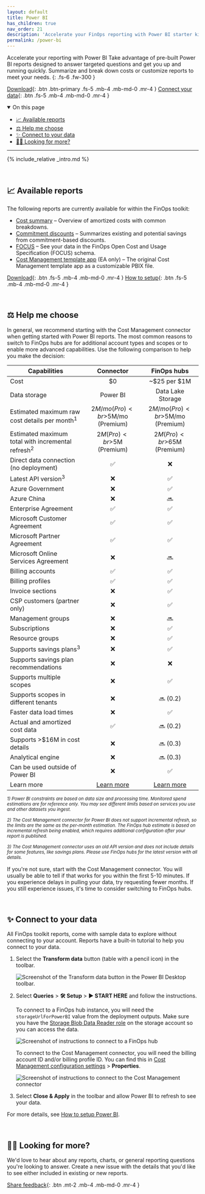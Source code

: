 ```yaml
---
layout: default
title: Power BI
has_children: true
nav_order: 21
description: 'Accelerate your FinOps reporting with Power BI starter kits.'
permalink: /power-bi
---
```


<span class="fs-9 d-block mb-4">Accelerate your reporting with Power BI</span>
Take advantage of pre-built Power BI reports designed to answer targeted questions and get you up and running quickly. Summarize and break down costs or customize reports to meet your needs.
{: .fs-6 .fw-300 }

[Download](https://github.com/microsoft/finops-toolkit/releases/latest){: .btn .btn-primary .fs-5 .mb-4 .mb-md-0 .mr-4 }
[Connect your data](#-connect-to-your-data){: .btn .fs-5 .mb-4 .mb-md-0 .mr-4 }

<details open markdown="1">
   <summary class="fs-2 text-uppercase">On this page</summary>

- [📈 Available reports](#-available-reports)
- [⚖️ Help me choose](#️-help-me-choose)
- [✨ Connect to your data](#-connect-to-your-data)
- [🙋‍♀️ Looking for more?](#️-looking-for-more)

</details>

---

{% include_relative _intro.md %}

<br>

## 📈 Available reports

The following reports are currently available for within the FinOps toolkit:

- [Cost summary](./cost-summary.md) – Overview of amortized costs with common breakdowns.
- [Commitment discounts](./commitment-discounts.md) – Summarizes existing and potential savings from commitment-based discounts.
- [FOCUS](./focus.md) – See your data in the FinOps Open Cost and Usage Specification (FOCUS) schema.
- [Cost Management template app](./template-app.md) (EA only) – The original Cost Management template app as a customizable PBIX file.

[Download](https://github.com/microsoft/finops-toolkit/releases/latest){: .btn .fs-5 .mb-4 .mb-md-0 .mr-4 }
[How to setup](#-connect-to-your-data){: .btn .fs-5 .mb-4 .mb-md-0 .mr-4 }

<br>

## ⚖️ Help me choose

In general, we recommend starting with the Cost Management connector when getting started with Power BI reports. The most common reasons to switch to FinOps hubs are for additional account types and scopes or to enable more advanced capabilities. Use the following comparison to help you make the decision:

| Capabilities                                                 |                   Connector                   |              FinOps hubs              |
| ------------------------------------------------------------ | :-------------------------------------------: | :-----------------------------------: |
| Cost                                                         |                      $0                       |             ~$25 per $1M              |
| Data storage                                                 |                   Power BI                    |           Data Lake Storage           |
| Estimated maximum raw cost details per month<sup>1</sup>     |       $2M/mo (Pro)<br>$5M/mo (Premium)        |   $2M/mo (Pro)<br>$5M/mo (Premium)    |
| Estimated maximum total with incremental refresh<sup>2</sup> |          $2M (Pro)<br>$5M (Premium)           |      $2M (Pro)<br>$65M (Premium)      |
| Direct data connection (no deployment)                       |                      ✅                       |                  ❌                   |
| Latest API version<sup>3</sup>                               |                      ❌                       |                  ✅                   |
| Azure Government                                             |                      ❌                       |                  ✅                   |
| Azure China                                                  |                      ❌                       |                  🔜                   |
| Enterprise Agreement                                         |                      ✅                       |                  ✅                   |
| Microsoft Customer Agreement                                 |                      ✅                       |                  ✅                   |
| Microsoft Partner Agreement                                  |                      ✅                       |                  ✅                   |
| Microsoft Online Services Agreement                          |                      ❌                       |                  🔜                   |
| Billing accounts                                             |                      ✅                       |                  ✅                   |
| Billing profiles                                             |                      ✅                       |                  ✅                   |
| Invoice sections                                             |                      ❌                       |                  ✅                   |
| CSP customers (partner only)                                 |                      ❌                       |                  ✅                   |
| Management groups                                            |                      ❌                       |                  🔜                   |
| Subscriptions                                                |                      ❌                       |                  ✅                   |
| Resource groups                                              |                      ❌                       |                  ✅                   |
| Supports savings plans<sup>3</sup>                           |                      ❌                       |                  ✅                   |
| Supports savings plan recommendations                        |                      ❌                       |                  ❌                   |
| Supports multiple scopes                                     |                      ❌                       |                  ✅                   |
| Supports scopes in different tenants                         |                      ❌                       |               🔜 (0.2)                |
| Faster data load times                                       |                      ❌                       |                  ✅                   |
| Actual and amortized cost data                               |                      ✅                       |               🔜 (0.2)                |
| Supports >$16M in cost details                               |                      ❌                       |               🔜 (0.3)                |
| Analytical engine                                            |                      ❌                       |               🔜 (0.3)                |
| Can be used outside of Power BI                              |                      ❌                       |                  ✅                   |
| Learn more                                                   | [Learn more](https://aka.ms/costmgmt/powerbi) | [Learn more](../finops-hub/README.md) |

_<sup>1) Power BI constraints are based on data size and processing time. Monitored spend estimations are for reference only. You may see different limits based on services you use and other datasets you ingest.</sup>_

_<sup>2) The Cost Management connector for Power BI does not support incremental refresh, so the limits are the same as the per-month estimation. The FinOps hub estimate is based on incremental refresh being enabled, which requires additional configuration after your report is published.</sup>_

_<sup>3) The Cost Management connector uses an old API version and does not include details for some features, like savings plans. Please use FinOps hubs for the latest version with all details.</sup>_

If you're not sure, start with the Cost Management connector. You will usually be able to tell if that works for you within the first 5-10 minutes. If you experience delays in pulling your data, try requesting fewer months. If you still experience issues, it's time to consider switching to FinOps hubs.

<br>

## ✨ Connect to your data

All FinOps toolkit reports, come with sample data to explore without connecting to your account. Reports have a built-in tutorial to help you connect to your data.

1. Select the **Transform data** button (table with a pencil icon) in the toolbar.

   ![Screenshot of the Transform data button in the Power BI Desktop toolbar.](https://user-images.githubusercontent.com/399533/216573265-fa76828f-c9a2-497d-ae1e-19b55fef412c.png)

2. Select **Queries** > **🛠️ Setup** > **▶️ START HERE** and follow the instructions.

   To connect to a FinOps hub instance, you will need the `storageUrlForPowerBI` value from the deployment outputs. Make sure you have the [Storage Blob Data Reader role](https://learn.microsoft.com/azure/role-based-access-control/built-in-roles#storage-blob-data-reader) on the storage account so you can access the data.

   ![Screenshot of instructions to connect to a FinOps hub](https://github.com/microsoft/finops-toolkit/assets/399533/3f53e501-0c83-4362-be6d-f276cf39acaa)

   To connect to the Cost Management connector, you will need the billing account ID and/or billing profile ID. You can find this in [Cost Management configuration settings](https://aka.ms/costmgmt/config) > **Properties**.

   ![Screenshot of instructions to connect to the Cost Management connector](https://github.com/microsoft/finops-toolkit/assets/399533/3bc5eb22-a7e7-4d13-a3a3-91d0bc48800e)

3. Select **Close & Apply** in the toolbar and allow Power BI to refresh to see your data.

For more details, see [How to setup Power BI](./setup.md).

<br>

## 🙋‍♀️ Looking for more?

We'd love to hear about any reports, charts, or general reporting questions you're looking to answer. Create a new issue with the details that you'd like to see either included in existing or new reports.

[Share feedback](https://github.com/microsoft/finops-toolkit/issues/new/choose){: .btn .mt-2 .mb-4 .mb-md-0 .mr-4 }

<br>
